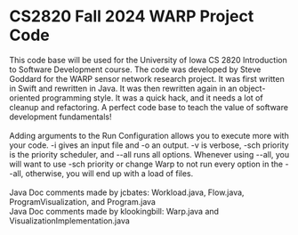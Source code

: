 # CS2820 Fall 2024 WARP Project Code

This code base will be used for the University of Iowa CS 2820 Introduction to Software
Development course. The code was developed by Steve Goddard for the WARP sensor network 
research project. It was first written in Swift and rewritten in Java. It was then 
rewritten again in an object-oriented programming style. It was a quick
hack, and it needs a lot of cleanup and refactoring. A perfect code base to teach
the value of software development fundamentals!
<br>
<br>
Adding arguments to the Run Configuration allows you to execute more with your code. 
-i gives an input file and -o an output. -v is verbose, -sch priority is the priority 
scheduler, and --all runs all options. Whenever using --all, you will want to use -sch 
priority or change Warp to not run every option in the --all, otherwise, you will end up 
with a load of files. 
<br>
<br>
Java Doc comments made by jcbates: Workload.java, Flow.java, ProgramVisualization, and Program.java
<br>
Java Doc comments made by klookingbill: Warp.java and VisualizationImplementation.java  

